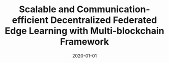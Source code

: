 ---
title: "Scalable and Communication-efficient Decentralized Federated Edge Learning with Multi-blockchain Framework"
authors:
- Kang Jiawen
- Xiong Zehui 
- Jiang Chunxiao 
- Liu Yi
- Guo Song 
- Zhang Yang 
- Niyato Dusit 
- Cyril Leung
- Miao Chunyan 
date: "2020-01-01"
doi: ""


# Publication type.
# Legend: 0 = Uncategorized; 1 = Conference paper; 2 = Journal article;
# 3 = Preprint / Working Paper; 4 = Report; 5 = Book; 6 = Book section;
# 7 = Thesis; 8 = Patent
publication_types: ["1"]

# Publication name and optional abbreviated publication name.
publication: In *International Conference on Blockchain and Trustworthy Systems*
publication_short: In *BlockSys*

# links:
# - name: Custom Link
#   url: http://example.org
url_pdf: https://link.springer.com/content/pdf/10.1007%2F978-981-15-9213-3.pdf
# url_code: '#'
# url_dataset: '#'
# url_poster: '#'
# url_project: ''
# url_slides: ''
# url_video: '#'

# Featured image
# To use, add an image named `featured.jpg/png` to your page's folder. 
# image:
#   caption: 'Image credit: [**Unsplash**](https://unsplash.com/photos/pLCdAaMFLTE)'
#   focal_point: ""
#   preview_only: false

# Associated Projects (optional).
#   Associate this publication with one or more of your projects.
#   Simply enter your project's folder or file name without extension.
#   E.g. `internal-project` references `content/project/internal-project/index.md`.
#   Otherwise, set `projects: []`.
projects: []
---